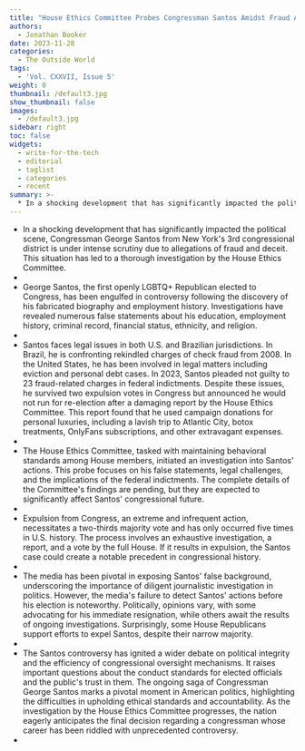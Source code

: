 ```yaml
---
title: "House Ethics Committee Probes Congressman Santos Amidst Fraud Allegations and Lavish Misuse of Campaign Funds"
authors:
  - Jonathan Booker
date: 2023-11-28
categories:
  - The Outside World
tags:
  - 'Vol. CXXVII, Issue 5'
weight: 0
thumbnail: /default3.jpg
show_thumbnail: false
images:
  - /default3.jpg
sidebar: right
toc: false
widgets:
  - write-for-the-tech
  - editorial
  - taglist
  - categories
  - recent
summary: >-
  * In a shocking development that has significantly impacted the political scene, Congressman George Santos from New York's 3rd congressional district is under intense scrutiny due to allegations of fraud and deceit. This situation has led to a thorough investigation by the House Ethics Committee.
---
```

* In a shocking development that has significantly impacted the political scene, Congressman George Santos from New York's 3rd congressional district is under intense scrutiny due to allegations of fraud and deceit. This situation has led to a thorough investigation by the House Ethics Committee.
* 
* George Santos, the first openly LGBTQ+ Republican elected to Congress, has been engulfed in controversy following the discovery of his fabricated biography and employment history. Investigations have revealed numerous false statements about his education, employment history, criminal record, financial status, ethnicity, and religion.
* 
* Santos faces legal issues in both U.S. and Brazilian jurisdictions. In Brazil, he is confronting rekindled charges of check fraud from 2008. In the United States, he has been involved in legal matters including eviction and personal debt cases. In 2023, Santos pleaded not guilty to 23 fraud-related charges in federal indictments. Despite these issues, he survived two expulsion votes in Congress but announced he would not run for re-election after a damaging report by the House Ethics Committee. This report found that he used campaign donations for personal luxuries, including a lavish trip to Atlantic City, botox treatments, OnlyFans subscriptions, and other extravagant expenses.
* 
* The House Ethics Committee, tasked with maintaining behavioral standards among House members, initiated an investigation into Santos' actions. This probe focuses on his false statements, legal challenges, and the implications of the federal indictments. The complete details of the Committee's findings are pending, but they are expected to significantly affect Santos' congressional future.
* 
* Expulsion from Congress, an extreme and infrequent action, necessitates a two-thirds majority vote and has only occurred five times in U.S. history. The process involves an exhaustive investigation, a report, and a vote by the full House. If it results in expulsion, the Santos case could create a notable precedent in congressional history.
* 
* The media has been pivotal in exposing Santos' false background, underscoring the importance of diligent journalistic investigation in politics. However, the media's failure to detect Santos' actions before his election is noteworthy. Politically, opinions vary, with some advocating for his immediate resignation, while others await the results of ongoing investigations. Surprisingly, some House Republicans support efforts to expel Santos, despite their narrow majority.
* 
* The Santos controversy has ignited a wider debate on political integrity and the efficiency of congressional oversight mechanisms. It raises important questions about the conduct standards for elected officials and the public's trust in them. The ongoing saga of Congressman George Santos marks a pivotal moment in American politics, highlighting the difficulties in upholding ethical standards and accountability. As the investigation by the House Ethics Committee progresses, the nation eagerly anticipates the final decision regarding a congressman whose career has been riddled with unprecedented controversy.
* 